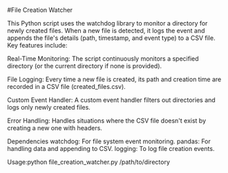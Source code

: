 #File Creation Watcher

This Python script uses the watchdog library to monitor a directory for newly created files. When a new file is detected, it logs the event and appends the file's details (path, timestamp, and event type) to a CSV file. Key features include:

Real-Time Monitoring: The script continuously monitors a specified directory (or the current directory if none is provided).

File Logging: Every time a new file is created, its path and creation time are recorded in a CSV file (created_files.csv).

Custom Event Handler: A custom event handler filters out directories and logs only newly created files.

Error Handling: Handles situations where the CSV file doesn't exist by creating a new one with headers.

Dependencies
watchdog: For file system event monitoring.
pandas: For handling data and appending to CSV.
logging: To log file creation events.


Usage:python file_creation_watcher.py /path/to/directory


